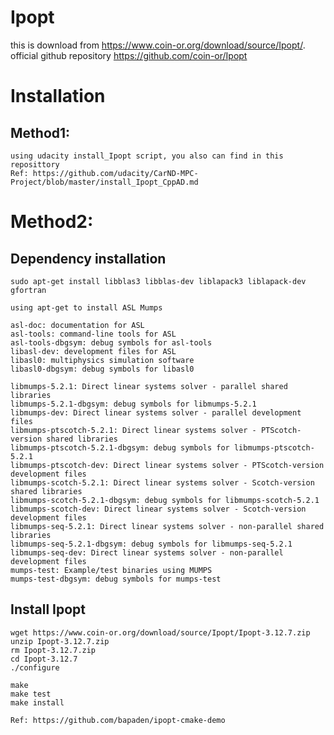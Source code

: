 # Ipopt
this is download from https://www.coin-or.org/download/source/Ipopt/.
official github repository https://github.com/coin-or/Ipopt

# Installation 
## Method1:
	using udacity install_Ipopt script, you also can find in this reposittory
	Ref: https://github.com/udacity/CarND-MPC-Project/blob/master/install_Ipopt_CppAD.md

# Method2:
## Dependency installation
	sudo apt-get install libblas3 libblas-dev liblapack3 liblapack-dev gfortran
	
	using apt-get to install ASL Mumps
	
	asl-doc: documentation for ASL
	asl-tools: command-line tools for ASL
	asl-tools-dbgsym: debug symbols for asl-tools
	libasl-dev: development files for ASL
	libasl0: multiphysics simulation software
	libasl0-dbgsym: debug symbols for libasl0

	libmumps-5.2.1: Direct linear systems solver - parallel shared libraries
	libmumps-5.2.1-dbgsym: debug symbols for libmumps-5.2.1
	libmumps-dev: Direct linear systems solver - parallel development files
	libmumps-ptscotch-5.2.1: Direct linear systems solver - PTScotch-version shared libraries
	libmumps-ptscotch-5.2.1-dbgsym: debug symbols for libmumps-ptscotch-5.2.1
	libmumps-ptscotch-dev: Direct linear systems solver - PTScotch-version development files
	libmumps-scotch-5.2.1: Direct linear systems solver - Scotch-version shared libraries
	libmumps-scotch-5.2.1-dbgsym: debug symbols for libmumps-scotch-5.2.1
	libmumps-scotch-dev: Direct linear systems solver - Scotch-version development files
	libmumps-seq-5.2.1: Direct linear systems solver - non-parallel shared libraries
	libmumps-seq-5.2.1-dbgsym: debug symbols for libmumps-seq-5.2.1
	libmumps-seq-dev: Direct linear systems solver - non-parallel development files
	mumps-test: Example/test binaries using MUMPS
	mumps-test-dbgsym: debug symbols for mumps-test

## Install Ipopt
	wget https://www.coin-or.org/download/source/Ipopt/Ipopt-3.12.7.zip 
	unzip Ipopt-3.12.7.zip 
	rm Ipopt-3.12.7.zip
	cd Ipopt-3.12.7
	./configure

	make
	make test
	make install

	Ref: https://github.com/bapaden/ipopt-cmake-demo
